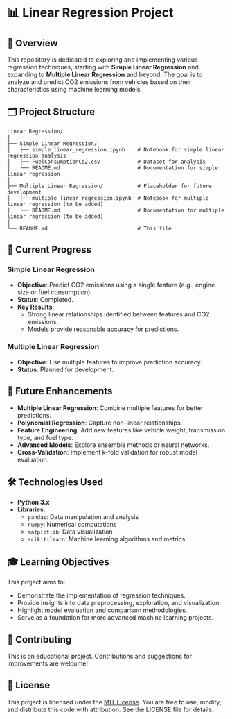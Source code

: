 # 📊 Linear Regression Project

## 📝 Overview
This repository is dedicated to exploring and implementing various regression techniques, starting with **Simple Linear Regression** and expanding to **Multiple Linear Regression** and beyond. The goal is to analyze and predict CO2 emissions from vehicles based on their characteristics using machine learning models.

## 🗂️ Project Structure
```
Linear Regression/
│
├── Simple Linear Regression/
│   ├── simple_linear_regression.ipynb    # Notebook for simple linear regression analysis
│   ├── FuelConsumptionCo2.csv            # Dataset for analysis
│   └── README.md                         # Documentation for simple linear regression
│
├── Multiple Linear Regression/           # Placeholder for future development
│   ├── multiple_linear_regression.ipynb  # Notebook for multiple linear regression (to be added)
│   └── README.md                         # Documentation for multiple linear regression (to be added)
│
└── README.md                             # This file
```

## 🔬 Current Progress
### Simple Linear Regression
- **Objective**: Predict CO2 emissions using a single feature (e.g., engine size or fuel consumption).
- **Status**: Completed.
- **Key Results**:
  - Strong linear relationships identified between features and CO2 emissions.
  - Models provide reasonable accuracy for predictions.

### Multiple Linear Regression
- **Objective**: Use multiple features to improve prediction accuracy.
- **Status**: Planned for development.

## 🚧 Future Enhancements
- **Multiple Linear Regression**: Combine multiple features for better predictions.
- **Polynomial Regression**: Capture non-linear relationships.
- **Feature Engineering**: Add new features like vehicle weight, transmission type, and fuel type.
- **Advanced Models**: Explore ensemble methods or neural networks.
- **Cross-Validation**: Implement k-fold validation for robust model evaluation.

## 🛠️ Technologies Used
- **Python 3.x**
- **Libraries**:
  - `pandas`: Data manipulation and analysis
  - `numpy`: Numerical computations
  - `matplotlib`: Data visualization
  - `scikit-learn`: Machine learning algorithms and metrics

## 🎓 Learning Objectives
This project aims to:
- Demonstrate the implementation of regression techniques.
- Provide insights into data preprocessing, exploration, and visualization.
- Highlight model evaluation and comparison methodologies.
- Serve as a foundation for more advanced machine learning projects.

## 🤝 Contributing
This is an educational project. Contributions and suggestions for improvements are welcome!

## 📄 License
This project is licensed under the [MIT License](./LICENSE). You are free to use, modify, and distribute this code with attribution. See the LICENSE file for details.
